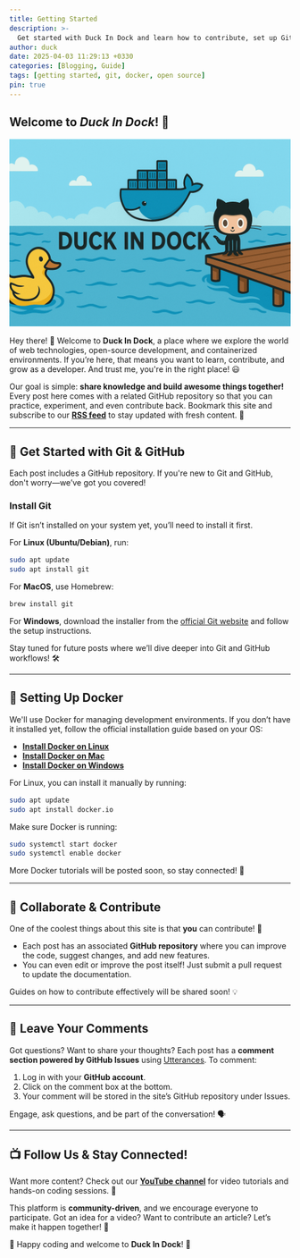 ```yaml
---
title: Getting Started
description: >-
  Get started with Duck In Dock and learn how to contribute, set up Git and Docker, and stay connected with our community.
author: duck
date: 2025-04-03 11:29:13 +0330
categories: [Blogging, Guide]
tags: [getting started, git, docker, open source]
pin: true
---
```


## Welcome to *Duck In Dock*! 🐥

![Duck In Dock Banner](/assets/img/banner.png)

Hey there! 🚀 Welcome to **Duck In Dock**, a place where we explore the world of web technologies, open-source development, and containerized environments. If you’re here, that means you want to learn, contribute, and grow as a developer. And trust me, you're in the right place! 😃

Our goal is simple: **share knowledge and build awesome things together!** Every post here comes with a related GitHub repository so that you can practice, experiment, and even contribute back. Bookmark this site and subscribe to our [**RSS feed**](/feed.xml) to stay updated with fresh content. 📰

---

## 🔹 Get Started with Git & GitHub

Each post includes a GitHub repository. If you're new to Git and GitHub, don't worry—we’ve got you covered!

### Install Git

If Git isn’t installed on your system yet, you’ll need to install it first.

For **Linux (Ubuntu/Debian)**, run:

```sh
sudo apt update
sudo apt install git
```

For **MacOS**, use Homebrew:

```sh
brew install git
```

For **Windows**, download the installer from the [official Git website](https://git-scm.com/downloads) and follow the setup instructions.

Stay tuned for future posts where we’ll dive deeper into Git and GitHub workflows! 🛠️

---

## 🐳 Setting Up Docker

We'll use Docker for managing development environments. If you don’t have it installed yet, follow the official installation guide based on your OS:

- [**Install Docker on Linux**](https://docs.docker.com/engine/install/ubuntu/)
- [**Install Docker on Mac**](https://docs.docker.com/desktop/install/mac-install/)
- [**Install Docker on Windows**](https://docs.docker.com/desktop/install/windows-install/)

For Linux, you can install it manually by running:

```sh
sudo apt update
sudo apt install docker.io
```

Make sure Docker is running:

```sh
sudo systemctl start docker
sudo systemctl enable docker
```

More Docker tutorials will be posted soon, so stay connected! 🐳

---

## 🤝 Collaborate & Contribute

One of the coolest things about this site is that **you** can contribute! 🚀

- Each post has an associated **GitHub repository** where you can improve the code, suggest changes, and add new features.
- You can even edit or improve the post itself! Just submit a pull request to update the documentation.

Guides on how to contribute effectively will be shared soon! 💡

---

## 💬 Leave Your Comments

Got questions? Want to share your thoughts? Each post has a **comment section powered by GitHub Issues** using [Utterances](https://utteranc.es/). To comment:

1. Log in with your **GitHub account**.
2. Click on the comment box at the bottom.
3. Your comment will be stored in the site’s GitHub repository under Issues.

Engage, ask questions, and be part of the conversation! 🗣️

---

## 📺 Follow Us & Stay Connected!

Want more content? Check out our [**YouTube channel**](https://www.youtube.com/@DuckInDock) for video tutorials and hands-on coding sessions. 🎥

This platform is **community-driven**, and we encourage everyone to participate. Got an idea for a video? Want to contribute an article? Let’s make it happen together! 💪

🚀 Happy coding and welcome to **Duck In Dock**! 🐥

